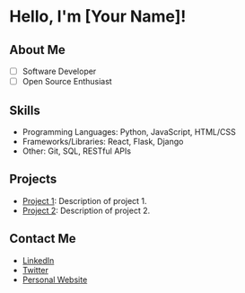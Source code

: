 # Hello, I'm [Your Name]!

## About Me
- [ ] Software Developer
- [ ] Open Source Enthusiast

## Skills
- Programming Languages: Python, JavaScript, HTML/CSS
- Frameworks/Libraries: React, Flask, Django
- Other: Git, SQL, RESTful APIs

## Projects
- [Project 1](link-to-project-1): Description of project 1.
- [Project 2](link-to-project-2): Description of project 2.

## Contact Me
- [LinkedIn](link-to-LinkedIn)
- [Twitter](link-to-Twitter)
- [Personal Website](link-to-website)

